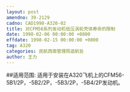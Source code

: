 ```yaml
---
layout: post
amendno: 39-2129
cadno: CAD1998-A320-02
title: 对CFM56系列发动机低压涡轮壳体寿命的限制
date: 1998-02-06 00:00:00 +0800
effdate: 1998-02-15 00:00:00 +0800
tag: A320
categories: 民航西南管理局适航处
author: 王力
---
```


##适用范围:
适用于安装在A320飞机上的CFM56-5B1/2P，-5B2/2P，-5B3/2P，-5B4/2P发动机。

